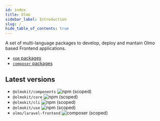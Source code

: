 ```yaml
---
id: index
title: Olmo
sidebar_label: Introduction
slug: /
hide_table_of_contents: true
---
```


A set of multi-language packages to develop, deploy and mantain Olmo based Frontend applications.

- [`npm` packages](https://www.npmjs.com/org/olmokit)
- [`composer` packages](https://packagist.org/packages/olmo)

## Latest versions

- `@olmokit/components` ![npm (scoped)](https://img.shields.io/npm/v/@olmokit/components?style=flat-square&color=EA2C65)
- `@olmokit/core` ![npm (scoped)](https://img.shields.io/npm/v/@olmokit/core?style=flat-square&color=EA2C65)
- `@olmokit/cli` ![npm (scoped)](https://img.shields.io/npm/v/@olmokit/cli?style=flat-square&color=539DCC)
- `@olmokit/use` ![npm (scoped)](https://img.shields.io/npm/v/@olmokit/use?style=flat-square&color=EA2C65)
- `olmo/laravel-frontend` ![composer (scoped)](https://img.shields.io/packagist/v/olmo/laravel-frontend?style=flat-square&color=53CCB6)
